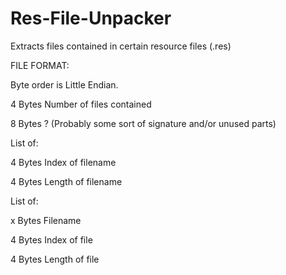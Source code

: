 # Res-File-Unpacker
Extracts files contained in certain resource files (.res)

FILE FORMAT:

Byte order is Little Endian.

4 Bytes   Number of files contained

8 Bytes   ? (Probably some sort of signature and/or unused parts)

List of:

4 Bytes   Index of filename

4 Bytes   Length of filename

List of:

x Bytes   Filename

4 Bytes   Index of file

4 Bytes   Length of file

